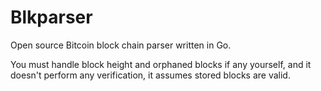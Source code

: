 # Blkparser

Open source Bitcoin block chain parser written in Go.

You must handle block height and orphaned blocks if any yourself, and it doesn't perform any verification, it assumes stored blocks are valid.
